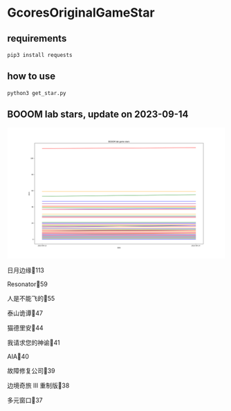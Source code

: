 # GcoresOriginalGameStar

## requirements
```
pip3 install requests

```

## how to use
```
python3 get_star.py

```

## BOOOM lab stars, update on 2023-09-14 
<div align='center'>
<img src=./stars.png alt='BOOOM lab stars' style='width:600px;height:auto;'>
</div>

日月边缘🌟113

Resonator🌟59

人是不能飞的🌟55

泰山诡谭🌟47

猫德里安🌟44

我请求您的神谕🌟41

AIA🌟40

故障修复公司🌟39

边境奇旅 III 重制版🌟38

多元窗口🌟37

